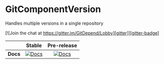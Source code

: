 # GitComponentVersion

Handles multiple versions in a single repository

[![Join the chat at https://gitter.im/GitDepend/Lobby][gitter]][gitter-badge]

|                            |                Stable               |                 Pre-release               |
| -------------------------: | :---------------------------------: | :---------------------------------------: |
|                  **Docs**  |     [![Docs][docs-badge]][docs]     |    [![Docs][docs-pre-badge]][docs-pre]    |


[gitter]:          https://badges.gitter.im/GitComponentVersion/Lobby.svg
[gitter-badge]:    https://gitter.im/GitComponentVersion/Lobby?utm_source=badge&utm_medium=badge&utm_campaign=pr-badge&utm_content=badge
[docs]:            http://gitcomponentversion.readthedocs.org/en/stable/
[docs-badge]:      https://readthedocs.org/projects/gitcomponentversion/badge/?version=stable
[docs-pre]:        http://gitcomponentversion.readthedocs.org/en/latest/
[docs-pre-badge]:  https://readthedocs.org/projects/gitcomponentversion/badge/?version=latest
